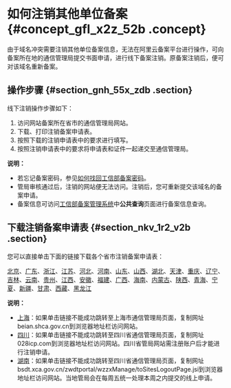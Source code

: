 # 如何注销其他单位备案 {#concept_gfl_x2z_52b .concept}

由于域名冲突需要注销其他单位备案信息，无法在阿里云备案平台进行操作，可向备案所在地的通信管理局提交书面申请，进行线下备案注销。原备案注销后，便可对该域名重新备案。

## 操作步骤 {#section_gnh_55x_zdb .section}

线下注销操作步骤如下：

1.  访问网站备案所在省市的通信管理局网站。
2.  下载、打印注销备案申请表。
3.  按照下载的注销申请表中的要求进行填写。
4.  按照注销申请表中的要求将申请表和证件一起递交至通信管理局。

**说明：** 

-   若忘记备案密码，参见[如何找回工信部备案密码](intl.zh-CN/常见问题/其他/如何找回工信部备案密码？.md#)。
-   管局审核通过后，注销的网站便无法访问。注销后，您可重新提交该域名的备案申请。
-   备案信息可访问[工信部备案管理系统](http://www.miitbeian.gov.cn)中**公共查询**页面进行备案信息查询。

## 下载注销备案申请表 {#section_nkv_1r2_v2b .section}

您可以直接单击下面的链接下载各个省市注销备案申请表：

[北京](http://bcainfo.miitbeian.gov.cn/state/outPortal/queryMutualityDownloadInfo.action;jsessionid=1F8CDE6614FE88372567B8E480A1D342?id=7)、[广东](http://gdcainfo.miitbeian.gov.cn/state/outPortal/queryMutualityDownloadInfo.action;jsessionid=11D98F03D10723A0333BB562337D56C8?id=18)、[浙江](http://zcainfo.miitbeian.gov.cn/state/outPortal/queryMutualityDownloadInfo.action?id=31)、[江苏](http://jscainfo.miitbeian.gov.cn/state/outPortal/queryMutualityDownloadInfo.action?id=2)、[河北](http://hbcainfo.miitbeian.gov.cn/state/outPortal/queryMutualityDownloadInfo.action?id=1)、[河南](http://hcainfo.miitbeian.gov.cn/state/outPortal/queryMutualityDownloadInfo.action;jsessionid=6D748424B16D9D7123D701E7F23DEDEA?id=1)、[山东](http://imgs-storage.cdn.aliyuncs.com/help/beian/%E5%B1%B1%E4%B8%9C%E6%B3%A8%E9%94%80%E5%A4%87%E6%A1%88%E7%94%B3%E8%AF%B7%E8%A1%A8.doc?spm=5176.7736988.0.0.fLqgDU&file=%E5%B1%B1%E4%B8%9C%E6%B3%A8%E9%94%80%E5%A4%87%E6%A1%88%E7%94%B3%E8%AF%B7%E8%A1%A8.doc)、[山西](http://sxcainfo.miitbeian.gov.cn/state/outPortal/queryMutualityDownloadInfo.action;jsessionid=2BE81A301C27B3471D3C59ED431E3223?id=2)、[湖北](http://ecainfo.miitbeian.gov.cn/state/outPortal/queryMutualityDownloadInfo.action?id=13)、[天津](http://tjcainfo.miitbeian.gov.cn/state/outPortal/queryMutualityDownloadInfo.action;jsessionid=36EB9C3312F87278EF8568B51DF49963?id=8)、[重庆](http://cqcainfo.miitbeian.gov.cn/state/outPortal/queryMutualityDownloadInfo.action;jsessionid=85B1049BF601BC4F8D55112F85317D11?id=21)、[辽宁](http://lncainfo.miitbeian.gov.cn/state/outPortal/queryMutualityDownloadInfo.action;jsessionid=9BDFDA5DAF494982C45D6A8CD277C225?id=11)、[吉林](http://jlcainfo.miitbeian.gov.cn/state/outPortal/queryMutualityDownloadInfo.action;jsessionid=32C6588B35102D127588F0A589956D8F?id=1)、[云南](http://yncainfo.miitbeian.gov.cn/state/outPortal/queryMutualityDownloadInfo.action;jsessionid=216CA3184F2412B2A347EC17FDDE7AA7?id=2)、[贵州](http://gzcainfo.miitbeian.gov.cn/state/outPortal/queryMutualityDownloadInfo.action;jsessionid=C4C461304A00806C9FAC64BB253325AE?id=16)、[江西](http://jxcainfo.miitbeian.gov.cn/state/outPortal/queryMutualityDownloadInfo.action;jsessionid=8EC4442121772B901CF1FA91934653EA?id=1)、[安徽](http://ahcainfo.miitbeian.gov.cn/state/outPortal/queryMutualityDownloadInfo.action;jsessionid=0C615D2696D48398E28670AEB8A2E5F6?id=12)、[福建](http://fjcainfo.miitbeian.gov.cn/state/outPortal/queryMutualityDownloadInfo.action;jsessionid=F61855270D01B8A48840224BE2C783EA?id=6)、[广西](http://gxcainfo.miitbeian.gov.cn/state/outPortal/queryMutualityDownloadInfo.action;jsessionid=661BA0A41B8CED69985C5C17732FE97E?id=7)、[海南](http://hncainfo.miitbeian.gov.cn/state/outPortal/queryMutualityDownloadInfo.action;jsessionid=9CB990A7B32D67C3061E673AB6767884?id=1)、[内蒙古](http://nmcainfo.miitbeian.gov.cn/state/outPortal/queryMutualityDownloadInfo.action;jsessionid=35AF73896F124C6BB06F6AF328B8733F?id=21)、[陕西](http://shxcainfo.miitbeian.gov.cn/state/outPortal/queryMutualityDownloadInfo.action;jsessionid=51A0874FEBC3C49F793FC38B4C87053F?id=16)、[青海](http://qhcainfo.miitbeian.gov.cn/state/outPortal/queryMutualityDownloadInfo.action;jsessionid=AB4723653C122BD3E67AD222EDB06946?id=9)、[宁夏](http://aliyun_portal_storage.oss-cn-hangzhou.aliyuncs.com/help%2Fbeian%2F%E5%AE%81%E5%A4%8F%E6%B3%A8%E9%94%80%E5%A4%87%E6%A1%88%E7%94%B3%E8%AF%B7%E8%A1%A8.doc?spm=5176.7736988.0.0.isa2SB&file=help%2Fbeian%2F%E5%AE%81%E5%A4%8F%E6%B3%A8%E9%94%80%E5%A4%87%E6%A1%88%E7%94%B3%E8%AF%B7%E8%A1%A8.doc)、[新疆](http://xjcainfo.miitbeian.gov.cn/state/outPortal/queryMutualityDownloadInfo.action;jsessionid=92F9FBEC9DE5D3E5BEC672E9804F56DA?id=16)、[甘肃](http://gscainfo.miitbeian.gov.cn/state/outPortal/queryMutualityDownloadInfo.action;jsessionid=6FF388EF9F0BB2662F7A24AA3C17B801?id=20)、[西藏](http://xzcainfo.miitbeian.gov.cn/state/outPortal/queryMutualityDownloadInfo.action;jsessionid=7ACDC5FF4FD247C5FBD22F8D25F479A8?id=4)、[黑龙江](http://hlcainfo.miitbeian.gov.cn/state/outPortal/queryMutualityDownloadInfo.action;jsessionid=F474AEE96D88343808438A200FBED7F5?id=43)

**说明：** 

-   [上海](https://beian.shca.gov.cn/)：如果单击链接不能成功跳转至上海市通信管理局页面，复制网址beian.shca.gov.cn到浏览器地址栏访问网站。
-   [四川](http://www.028icp.com/)：如果单击链接不能成功跳转至四川省通信管理局页面，复制网址028icp.com到浏览器地址栏访问网站。四川省管局网站需注册账户后才能进行注销申请。
-   [湖南](http://bsdt.xca.gov.cn/zwdtportal/wzzxManage/toSitesLogoutPage.jsi)：如果单击链接不能成功跳转至四川省通信管理局页面，复制网址bsdt.xca.gov.cn/zwdtportal/wzzxManage/toSitesLogoutPage.jsi到浏览器地址栏访问网站。当地管局会在每周五统一处理本周之内提交的线上申请。

